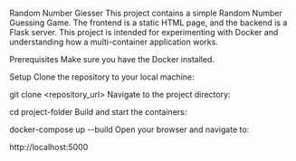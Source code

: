 Random Number Giesser
This project contains a simple Random Number Guessing Game. The frontend is a static HTML page, and the backend is a Flask server. This project is intended for experimenting with Docker and understanding how a multi-container application works.

Prerequisites
Make sure you have the Docker installed.

Setup
Clone the repository to your local machine:

git clone <repository_url>
Navigate to the project directory:

cd project-folder
Build and start the containers:

docker-compose up --build
Open your browser and navigate to:

http://localhost:5000
